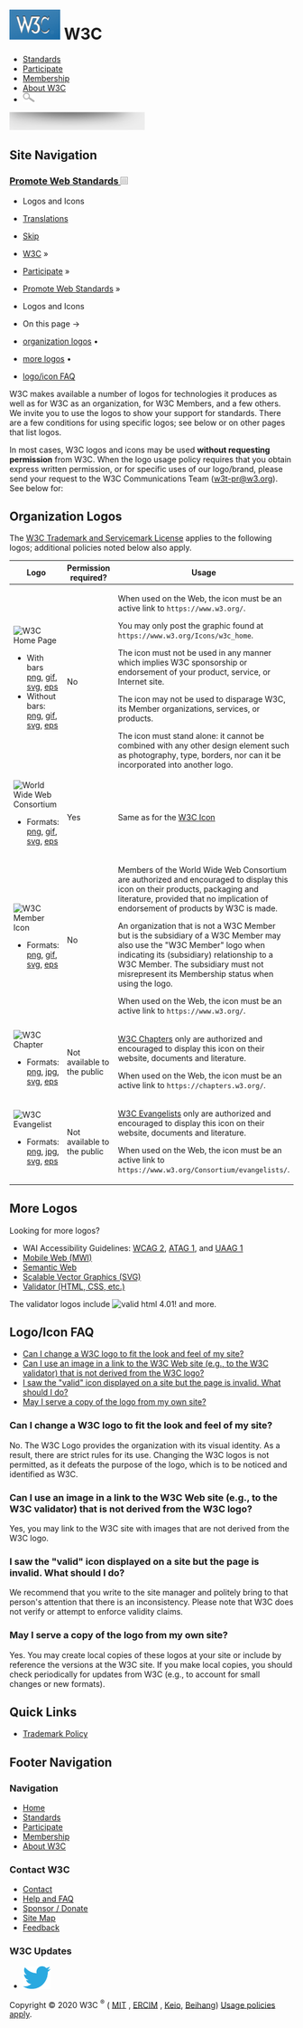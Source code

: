 [<img src="/2008/site/images/logo-w3c-mobile-lg" alt="W3C" width="90" height="53" />](/) <span class="alt-logo">W3C</span>
==========================================================================================================================

-   [Standards](/standards/)
-   [Participate](/participate/)
-   [Membership](/Consortium/membership)
-   [About W3C](/Consortium/)
-   <img src="/2008/site/images/search-button" alt="Search" class="submit" width="21" height="17" />

<img src="/2008/site/images/logo-shadow" height="32" />

Site Navigation
---------------

### <span class="ribbon">[Promote Web Standards <img src="/2008/site/images/header-link" alt="Header link" class="header-link" width="13" height="13" />](/participate/promote.html "Up to Promote Web Standards")</span>

-   <span class="current">Logos and Icons</span>
-   [Translations](/Consortium/Translation/)

  

-   [Skip](#w3c_content_body "Skip to content (e.g., when browsing via audio)")
-   [W3C](/) <span class="cr">»</span> 
-   [Participate](/participate/) <span class="cr">»</span> 
-   [Promote Web Standards](/participate/promote.html) <span class="cr">»</span> 
-   Logos and Icons

-   On this page →
-   [organization logos](#org-logos)<span class="bullet"> • </span>
-   [more logos](#more-logos)<span class="bullet"> • </span>
-   [logo/icon FAQ](#faq)

W3C makes available a number of logos for technologies it produces as well as for W3C as an organization, for W3C Members, and a few others. We invite you to use the logos to show your support for standards. There are a few conditions for using specific logos; see below or on other pages that list logos.

In most cases, W3C logos and icons may be used **without requesting permission** from W3C. When the logo usage policy requires that you obtain express written permission, or for specific uses of our logo/brand, please send your request to the W3C Communications Team (<w3t-pr@w3.org>). See below for:

Organization Logos
------------------

The [W3C Trademark and Servicemark License](trademark-license) applies to the following logos; additional policies noted below also apply.

<table><colgroup><col style="width: 33%" /><col style="width: 33%" /><col style="width: 33%" /></colgroup><thead><tr class="header"><th>Logo</th><th>Permission required?</th><th>Usage</th></tr></thead><tbody><tr class="odd"><td><img src="https://www.w3.org/Icons/w3c_home" alt="W3C Home Page" /><ul><li>With bars <a href="/Icons/w3c_home.png">png</a>, <a href="/Icons/w3c_home.gif">gif</a>, <a href="/Icons/w3c_icon.svg">svg</a>, <a href="/Icons/w3c_icon.eps">eps</a></li><li>Without bars: <a href="/Icons/WWW/w3c_home_nb.png">png</a>, <a href="/Icons/WWW/w3c_home_nb.gif">gif</a>, <a href="/Icons/WWW/w3c_home_nb-v.svg">svg</a>, <a href="/Icons/WWW/w3c_home_nb-v.eps">eps</a></li></ul></td><td>No</td><td><p>When used on the Web, the icon must be an active link to <code>https://www.w3.org/</code>.</p><p>You may only post the graphic found at <code>https://www.w3.org/Icons/w3c_home</code>.</p><p>The icon must not be used in any manner which implies W3C sponsorship or endorsement of your product, service, or Internet site.</p><p>The icon may not be used to disparage W3C, its Member organizations, services, or products.</p><p>The icon must stand alone: it cannot be combined with any other design element such as photography, type, borders, nor can it be incorporated into another logo.</p></td></tr><tr class="even"><td><img src="https://www.w3.org/Icons/w3c_main" alt="World Wide Web Consortium" width="210" height="32" /><ul><li>Formats: <a href="http://www.w3.org/Icons/w3c_main.png">png</a>, <a href="https://www.w3.org/Icons/w3c_main.gif">gif</a>, <a href="https://www.w3.org/Icons/w3c_logo.svg">svg</a>, <a href="https://www.w3.org/Icons/w3c_logo.eps">eps</a></li></ul></td><td>Yes</td><td>Same as for the <a href="#w3c">W3C Icon</a></td></tr><tr class="odd"><td><img src="https://www.w3.org/Icons/w3cmember" alt="W3C Member Icon" /><ul><li>Formats: <a href="https://www.w3.org/Icons/w3cmember.png">png</a>, <a href="https://www.w3.org/Icons/w3cmember.gif">gif</a>, <a href="https://www.w3.org/Icons/w3cmember-v.svg">svg</a>, <a href="https://www.w3.org/Icons/w3cmember-v.eps">eps</a></li></ul></td><td>No</td><td><p>Members of the World Wide Web Consortium are authorized and encouraged to display this icon on their products, packaging and literature, provided that no implication of endorsement of products by W3C is made.</p><p>An organization that is not a W3C Member but is the subsidiary of a W3C Member may also use the "W3C Member" logo when indicating its (subsidiary) relationship to a W3C Member. The subsidiary must not misrepresent its Membership status when using the logo.</p><p>When used on the Web, the icon must be an active link to <code>https://www.w3.org/</code>.</p></td></tr><tr class="even"><td><img src="https://www.w3.org/Icons/w3c_chapter.png" alt="W3C Chapter" height="45" /><ul><li>Formats: <a href="https://www.w3.org/Icons/w3c_chapter.png">png</a>, <a href="https://www.w3.org/Icons/w3c_chapter.jpg">jpg</a>, <a href="https://www.w3.org/Icons/w3c_chapter.svg">svg</a>, <a href="https://www.w3.org/Icons/w3c_chapters.eps">eps</a></li></ul></td><td>Not available to the public</td><td><p><a href="/2019/03/w3c-chapter-program.html/">W3C Chapters</a> only are authorized and encouraged to display this icon on their website, documents and literature.</p><p>When used on the Web, the icon must be an active link to <code>https://chapters.w3.org/</code>.</p></td></tr><tr class="odd"><td><img src="https://www.w3.org/Icons/w3c_evangelist.png" alt="W3C Evangelist" height="45" /><ul><li>Formats: <a href="https://www.w3.org/Icons/w3c_evangelist.png">png</a>, <a href="https://www.w3.org/Icons/w3c_evangelist.jpg">jpg</a>, <a href="https://www.w3.org/Icons/w3c_evangelist.svg">svg</a>, <a href="https://www.w3.org/Icons/w3c_evangelist.eps">eps</a></li></ul></td><td>Not available to the public</td><td><p><a href="https://www.w3.org/Consortium/evangelists/">W3C Evangelists</a> only are authorized and encouraged to display this icon on their website, documents and literature.</p><p>When used on the Web, the icon must be an active link to <code>https://www.w3.org/Consortium/evangelists/</code>.</p></td></tr></tbody></table>

More Logos
----------

Looking for more logos?

-   WAI Accessibility Guidelines: [WCAG 2](/WAI/WCAG2-Conformance.html), [ATAG 1](/WAI/ATAG10-Conformance), and [UAAG 1](/WAI/UAAG10-Conformance)
-   [Mobile Web (MWI)](https://www.w3.org/2005/11/MWI-Icons/)
-   [Semantic Web](https://www.w3.org/2007/10/sw-logos.html)
-   [Scalable Vector Graphics (SVG)](https://www.w3.org/2009/08/svg-logos.html)
-   [Validator (HTML, CSS, etc.)](https://www.w3.org/QA/Tools/Icons)

The validator logos include ![valid html 4.01!](http://validator.w3.org/images/vh401) and more.

Logo/Icon FAQ
-------------

-   [Can I change a W3C logo to fit the look and feel of my site?](#faq-logo-change)
-   [Can I use an image in a link to the W3C Web site (e.g., to the W3C validator) that is not derived from the W3C logo?](#faq-non-logo-link)
-   [I saw the "valid" icon displayed on a site but the page is invalid. What should I do?](#faq-invalid)
-   [May I serve a copy of the logo from my own site?](#faq-copy)

### Can I change a W3C logo to fit the look and feel of my site?

No. The W3C Logo provides the organization with its visual identity. As a result, there are strict rules for its use. Changing the W3C logos is not permitted, as it defeats the purpose of the logo, which is to be noticed and identified as W3C.

### Can I use an image in a link to the W3C Web site (e.g., to the W3C validator) that is not derived from the W3C logo?

Yes, you may link to the W3C site with images that are not derived from the W3C logo.

### I saw the "valid" icon displayed on a site but the page is invalid. What should I do?

We recommend that you write to the site manager and politely bring to that person's attention that there is an inconsistency. Please note that W3C does not verify or attempt to enforce validity claims.

### May I serve a copy of the logo from my own site?

Yes. You may create local copies of these logos at your site or include by reference the versions at the W3C site. If you make local copies, you should check periodically for updates from W3C (e.g., to account for small changes or new formats).

Quick Links
-----------

-   [Trademark Policy](https://www.w3.org/Consortium/Legal/trademark-license)

Footer Navigation
-----------------

### Navigation

-   [Home](/)
-   [Standards](/standards/)
-   [Participate](/participate/)
-   [Membership](/Consortium/membership)
-   [About W3C](/Consortium/)

### Contact W3C

-   [Contact](/Consortium/contact)
-   [Help and FAQ](/Help/)
-   [Sponsor / Donate](/Consortium/sponsor/)
-   [Site Map](/Consortium/siteindex)
-   [Feedback](http://lists.w3.org/Archives/Public/site-comments/)

### W3C Updates

-   [<img src="/2008/site/images/Twitter_bird_logo_2012.svg" alt="Twitter" class="social-icon" height="40" />](https://twitter.com/W3C "Follow W3C on Twitter")

Copyright © 2020 W3C <sup>®</sup> ( [MIT](https://www.csail.mit.edu/) , [ERCIM](https://www.ercim.org/) , [Keio](http://www.keio.ac.jp/), [Beihang](https://ev.buaa.edu.cn/)) [Usage policies apply](/Consortium/Legal/ipr-notice).
